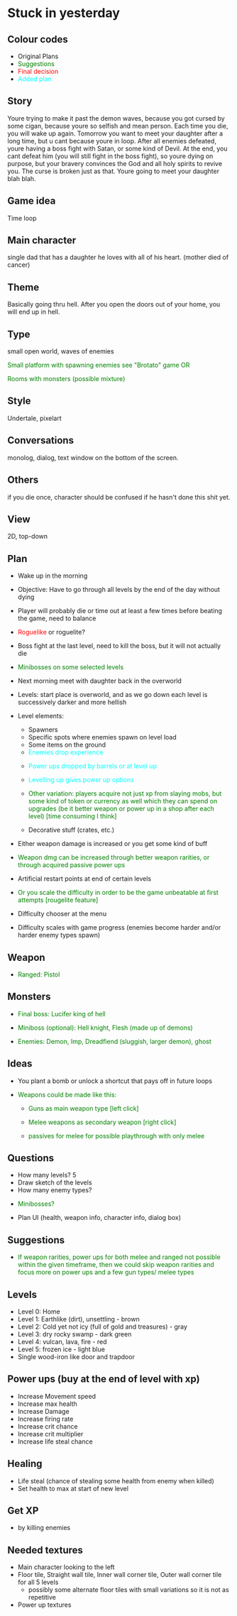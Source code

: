 # Stuck in yesterday

## Colour codes

- Original Plans
- <span style="color: green">Suggestions</span>
- <span style="color: red">Final decision</span>
- <span style="color: cyan">Added plan</span>

## Story
Youre trying to make it past the demon waves, because you got cursed by some cigan, because youre so selfish and mean person. Each time you die, you will wake up again. Tomorrow you want to meet your daughter after a long time, but u cant because youre in loop. After all enemies defeated, youre having a boss fight with Satan, or some kind of Devil. At the end, you cant defeat him (you will still fight in the boss fight), so youre dying on purpose, but your bravery convinces the God and all holy spirits to revive you. The curse is broken just as that. Youre going to meet your daughter blah blah.

## Game idea
Time loop

## Main character
single dad that has a daughter he loves with all of his heart. (mother died of cancer)

## Theme
Basically going thru hell. After you open the doors out of your home, you will end up in hell.

## Type
small open world, waves of enemies
<p style="color: green">Small platform with spawning enemies see "Brotato" game OR</p>
<p style="color: green">Rooms with monsters (possible mixture)</p>

## Style
Undertale, pixelart

## Conversations
monolog, dialog, text window on the bottom of the screen.

## Others
if you die once, character should be confused if he hasn't done this shit yet.

## View
2D, top-down


## Plan
- Wake up in the morning
- Objective: Have to go through all levels by the end of the day without dying
- Player will probably die or time out at least a few times before beating the game, need to balance
- <span style="color: red">Roguelike</span> or roguelite?
- Boss fight at the last level, need to kill the boss, but it will not actually die
- <p style="color: green">Minibosses on some selected levels</p>
- Next morning meet with daughter back in the overworld
- Levels: start place is overworld, and as we go down each level is successively darker and more hellish
- Level elements:
  - Spawners
  - Specific spots where enemies spawn on level load
  - Some items on the ground
  - <span style="color: cyan">Enemies drop experience</span>
  - <p style="color: cyan">Power ups dropped by barrels or at level up</p>
  - <p style="color: cyan">Levelling up gives power up options</p>
  - <p style="color: green">Other variation: players acquire not just xp from slaying mobs, but some kind of token or currency as well which they can spend on upgrades (be it better weapon or power up in a shop after each level) [time consuming I think]</p>
  - Decorative stuff (crates, etc.)


- Either weapon damage is increased or you get some kind of buff
- <p style="color: green">Weapon dmg can be increased through better weapon rarities, or through acquired passive power ups</p>
- Artificial restart points at end of certain levels
- <p style="color: green">Or you scale the difficulty in order to be the game unbeatable at first attempts [rougelite feature]</p>
- Difficulty chooser at the menu
- Difficulty scales with game progress (enemies become harder and/or harder enemy types spawn)

## Weapon
- <p style="color: green">Ranged: Pistol</p>

## Monsters
- <p style="color: green">Final boss: Lucifer king of hell</p>
- <p style="color: green">Miniboss (optional): Hell knight, Flesh (made up of demons) </p>
- <p style="color: green">Enemies: Demon, Imp, Dreadfiend (sluggish, larger demon), ghost</p>

## Ideas
- You plant a bomb or unlock a shortcut that pays off in future loops
- <p style="color: green">Weapons could be made like this: </p>

  - <p style="color: green">Guns as main weapon type [left click]</p>
  - <p style="color: green">Melee weapons as secondary weapon [right click]</p>
  - <p style="color: green">passives for melee for possible playthrough with only melee</p>

## Questions
- How many levels? 5
- Draw sketch of the levels
- How many enemy types?
- <p style="color: green">Minibosses?</p>
- Plan UI (health, weapon info, character info, dialog box)

## Suggestions
- <p style="color: green">If weapon rarities, power ups for both melee and ranged not possible within the given timeframe, then we could skip weapon rarities and focus more on power ups and a few gun types/ melee types</p>

## Levels
- Level 0: Home
- Level 1: Earthlike (dirt), unsettling - brown
- Level 2: Cold yet not icy (full of gold and treasures) - gray
- Level 3: dry rocky swamp - dark green
- Level 4: vulcan, lava, fire - red
- Level 5: frozen ice - light blue
- Single wood-iron like door and trapdoor

## Power ups (buy at the end of level with xp)
- Increase Movement speed
- Increase max health
- Increase Damage
- Increase firing rate
- Increase crit chance
- Increase crit multiplier
- Increase life steal chance

## Healing
- Life steal (chance of stealing some health from enemy when killed)
- Set health to max at start of new level

## Get XP
- by killing enemies

## Needed textures
- Main character looking to the left
- Floor tile, Straight wall tile, Inner wall corner tile, Outer wall corner tile for all 5 levels
  - possibly some alternate floor tiles with small variations so it is not as repetitive
- Power up textures